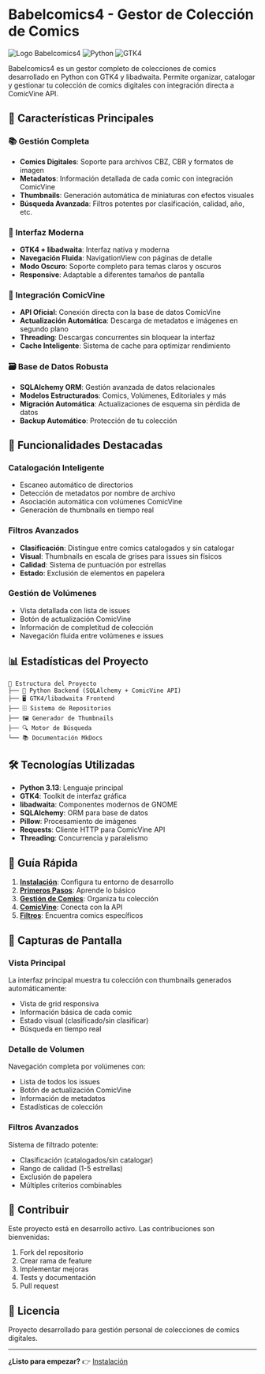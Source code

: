 # Babelcomics4 - Gestor de Colección de Comics

![Logo Babelcomics4](https://img.shields.io/badge/Babelcomics4-v4.0-blue.svg)
![Python](https://img.shields.io/badge/Python-3.13-green.svg)
![GTK4](https://img.shields.io/badge/GTK4-4.0-orange.svg)

Babelcomics4 es un gestor completo de colecciones de comics desarrollado en Python con GTK4 y libadwaita. Permite organizar, catalogar y gestionar tu colección de comics digitales con integración directa a ComicVine API.

## 🚀 Características Principales

### 📚 Gestión Completa
- **Comics Digitales**: Soporte para archivos CBZ, CBR y formatos de imagen
- **Metadatos**: Información detallada de cada comic con integración ComicVine
- **Thumbnails**: Generación automática de miniaturas con efectos visuales
- **Búsqueda Avanzada**: Filtros potentes por clasificación, calidad, año, etc.

### 🎨 Interfaz Moderna
- **GTK4 + libadwaita**: Interfaz nativa y moderna
- **Navegación Fluida**: NavigationView con páginas de detalle
- **Modo Oscuro**: Soporte completo para temas claros y oscuros
- **Responsive**: Adaptable a diferentes tamaños de pantalla

### 🔗 Integración ComicVine
- **API Oficial**: Conexión directa con la base de datos ComicVine
- **Actualización Automática**: Descarga de metadatos e imágenes en segundo plano
- **Threading**: Descargas concurrentes sin bloquear la interfaz
- **Cache Inteligente**: Sistema de cache para optimizar rendimiento

### 🗃️ Base de Datos Robusta
- **SQLAlchemy ORM**: Gestión avanzada de datos relacionales
- **Modelos Estructurados**: Comics, Volúmenes, Editoriales y más
- **Migración Automática**: Actualizaciones de esquema sin pérdida de datos
- **Backup Automático**: Protección de tu colección

## 🎯 Funcionalidades Destacadas

### Catalogación Inteligente
- Escaneo automático de directorios
- Detección de metadatos por nombre de archivo
- Asociación automática con volúmenes ComicVine
- Generación de thumbnails en tiempo real

### Filtros Avanzados
- **Clasificación**: Distingue entre comics catalogados y sin catalogar
- **Visual**: Thumbnails en escala de grises para issues sin físicos
- **Calidad**: Sistema de puntuación por estrellas
- **Estado**: Exclusión de elementos en papelera

### Gestión de Volúmenes
- Vista detallada con lista de issues
- Botón de actualización ComicVine
- Información de completitud de colección
- Navegación fluida entre volúmenes e issues

## 📊 Estadísticas del Proyecto

```
📁 Estructura del Proyecto
├── 🐍 Python Backend (SQLAlchemy + ComicVine API)
├── 🖥️ GTK4/libadwaita Frontend
├── 🗄️ Sistema de Repositorios
├── 🖼️ Generador de Thumbnails
├── 🔍 Motor de Búsqueda
└── 📚 Documentación MkDocs
```

## 🛠️ Tecnologías Utilizadas

- **Python 3.13**: Lenguaje principal
- **GTK4**: Toolkit de interfaz gráfica
- **libadwaita**: Componentes modernos de GNOME
- **SQLAlchemy**: ORM para base de datos
- **Pillow**: Procesamiento de imágenes
- **Requests**: Cliente HTTP para ComicVine API
- **Threading**: Concurrencia y paralelismo

## 📖 Guía Rápida

1. **[Instalación](usuario/instalacion.md)**: Configura tu entorno de desarrollo
2. **[Primeros Pasos](usuario/primeros-pasos.md)**: Aprende lo básico
3. **[Gestión de Comics](usuario/gestion-comics.md)**: Organiza tu colección
4. **[ComicVine](usuario/comicvine.md)**: Conecta con la API
5. **[Filtros](usuario/filtros-busqueda.md)**: Encuentra comics específicos

## 🎨 Capturas de Pantalla

### Vista Principal
La interfaz principal muestra tu colección con thumbnails generados automáticamente:

- Vista de grid responsiva
- Información básica de cada comic
- Estado visual (clasificado/sin clasificar)
- Búsqueda en tiempo real

### Detalle de Volumen
Navegación completa por volúmenes con:

- Lista de todos los issues
- Botón de actualización ComicVine
- Información de metadatos
- Estadísticas de colección

### Filtros Avanzados
Sistema de filtrado potente:

- Clasificación (catalogados/sin catalogar)
- Rango de calidad (1-5 estrellas)
- Exclusión de papelera
- Múltiples criterios combinables

## 🤝 Contribuir

Este proyecto está en desarrollo activo. Las contribuciones son bienvenidas:

1. Fork del repositorio
2. Crear rama de feature
3. Implementar mejoras
4. Tests y documentación
5. Pull request

## 📝 Licencia

Proyecto desarrollado para gestión personal de colecciones de comics digitales.

---

**¿Listo para empezar?** 👉 [Instalación](usuario/instalacion.md)
